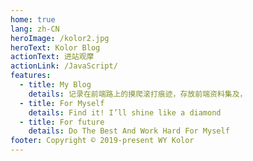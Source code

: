 ```yaml
---
home: true
lang: zh-CN
heroImage: /kolor2.jpg
heroText: Kolor Blog
actionText: 进站观摩
actionLink: /JavaScript/
features:
  - title: My Blog
    details: 记录在前端路上的摸爬滚打痕迹，存放前端资料集及，
  - title: For Myself
    details: Find it! I’ll shine like a diamond
  - title: For future
    details: Do The Best And Work Hard For Myself
footer: Copyright © 2019-present WY Kolor
---
```


